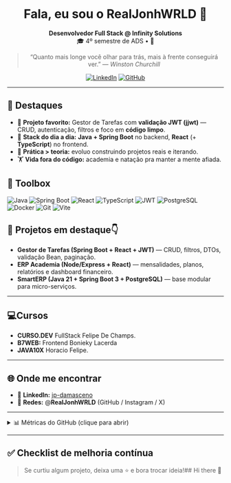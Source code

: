 <div align="center">

# Fala, eu sou o RealJonhWRLD 👋

**Desenvolvedor Full Stack @ Infinity Solutions**  
🎓 4º semestre de ADS • 🚀 
> “Quanto mais longe você olhar para trás, mais à frente conseguirá ver.” — *Winston Churchill*

[![LinkedIn](https://img.shields.io/badge/LinkedIn-jp--damasceno-0A66C2?logo=linkedin&logoColor=white&style=for-the-badge)](https://www.linkedin.com/in/jp-damasceno/)
[![GitHub](https://img.shields.io/badge/@RealJonhWRLD-181717?logo=github&logoColor=white&style=for-the-badge)](https://github.com/RealJonhWRLD)

</div>

---

## 🚀 Destaques 
- 🔐 **Projeto favorito:** Gestor de Tarefas com **validação JWT (jjwt)** — CRUD, autenticação, filtros e foco em **código limpo**.  
- 💼 **Stack do dia a dia:** **Java + Spring Boot** no backend, **React** (+ **TypeScript**) no frontend.  
- 🧭 **Prática > teoria:** evoluo construindo projetos reais e iterando.  
- 🏋️ **Vida fora do código:** academia e natação pra manter a mente afiada.

## 🧰 Toolbox
![Java](https://img.shields.io/badge/Java-21+-ED8B00?logo=openjdk&logoColor=white&style=flat)
![Spring Boot](https://img.shields.io/badge/Spring_Boot-API_REST-6DB33F?logo=springboot&logoColor=white&style=flat)
![React](https://img.shields.io/badge/React-18-61DAFB?logo=react&logoColor=black&style=flat)
![TypeScript](https://img.shields.io/badge/TypeScript-Strict-3178C6?logo=typescript&logoColor=white&style=flat)
![JWT](https://img.shields.io/badge/JWT-Security-000000?logo=jsonwebtokens&logoColor=white&style=flat)
![PostgreSQL](https://img.shields.io/badge/PostgreSQL-DB-4169E1?logo=postgresql&logoColor=white&style=flat)
![Docker](https://img.shields.io/badge/Docker-Containers-2496ED?logo=docker&logoColor=white&style=flat)
![Git](https://img.shields.io/badge/Git-Versioning-F05032?logo=git&logoColor=white&style=flat)
![Vite](https://img.shields.io/badge/Vite-Frontend-646CFF?logo=vite&logoColor=white&style=flat)

## 🧩 Projetos em destaque👇
- **Gestor de Tarefas (Spring Boot + React + JWT)** — CRUD, filtros, DTOs, validação Bean, paginação.
- **ERP Academia (Node/Express + React)** — mensalidades, planos, relatórios e dashboard financeiro.
- **SmartERP (Java 21 + Spring Boot 3 + PostgreSQL)** — base modular para micro-serviços.

---

## 💻Cursos
- **CURSO.DEV** FullStack Felipe De Champs.
- **B7WEB:** Frontend Bonieky Lacerda
- **JAVA10X** Horacio Felipe.

---

## 🌐 Onde me encontrar
- 🔗 **LinkedIn:** [jp-damasceno](https://www.linkedin.com/in/jp-damasceno/)
- 📸 **Redes:** @**RealJonhWRLD** (GitHub / Instagram / X)

---

<details>
  <summary>📊 Métricas do GitHub (clique para abrir)</summary>

  <img src="https://github-readme-stats.vercel.app/api?username=RealJonhWRLD&show_icons=true&hide_border=true" alt="GitHub Stats" />
  <br/>
  <img src="https://github-readme-stats.vercel.app/api/top-langs/?username=RealJonhWRLD&layout=compact&hide_border=true" alt="Top Langs" />
</details>

---

## ✅ Checklist de melhoria contínua

> Se curtiu algum projeto, deixa uma ⭐ e bora trocar ideia!## Hi there 👋

<!--
**RealJonhWRLD/RealJonhWRLD** is a ✨ _special_ ✨ repository because its `README.md` (this file) appears on your GitHub profile.

Here are some ideas to get you started:

- 🔭 I’m currently working on ...
- 🌱 I’m currently learning ...
- 👯 I’m looking to collaborate on ...
- 🤔 I’m looking for help with ...
- 💬 Ask me about ...
- 📫 How to reach me: ...
- 😄 Pronouns: ...
- ⚡ Fun fact: ...
-->
